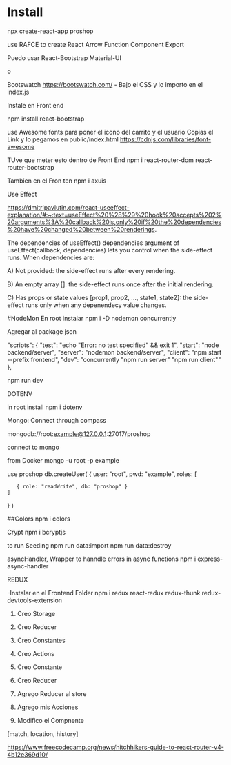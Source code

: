 # Install
npx create-react-app proshop

use RAFCE to create React Arrow Function Component Export

Puedo usar React-Bootstrap
Material-UI

o

Bootswatch
https://bootswatch.com/ - Bajo el CSS y lo importo en el index.js

Instale en Front end

npm install react-bootstrap


use Awesome fonts para poner el icono del carrito y el usuario
Copias el Link y lo pegamos en public/index.html
https://cdnjs.com/libraries/font-awesome


TUve que meter esto dentro de Front End
 npm i react-router-dom react-router-bootstrap

 Tambien en el Fron ten npm i axuis

 

Use Effect

https://dmitripavlutin.com/react-useeffect-explanation/#:~:text=useEffect%20%28%29%20hook%20accepts%202%20arguments%3A%20callback%20is,only%20if%20the%20dependencies%20have%20changed%20between%20renderings.


The dependencies of useEffect()
dependencies argument of useEffect(callback, dependencies) lets you control when the side-effect runs. When dependencies are:

A) Not provided: the side-effect runs after every rendering.

B) An empty array []: the side-effect runs once after the initial rendering.

C) Has props or state values [prop1, prop2, ..., state1, state2]: the side-effect runs only when any depenendecy value changes.



#NodeMon
En root instalar
npm i -D nodemon concurrently

Agregar al package json

  "scripts": {
    "test": "echo \"Error: no test specified\" && exit 1",
    "start": "node backend/server",
    "server": "nodemon backend/server",
    "client": "npm start --prefix frontend",
    "dev": "concurrently \"npm run server\" \"npm run client\"" 
  },

npm run dev

DOTENV

in root install
npm i dotenv



Mongo: Connect through compass

mongodb://root:example@127.0.0.1:27017/proshop


connect to mongo 

from Docker
mongo -u root -p example


use proshop
db.createUser(
  {
    user: "root",
    pwd: "example",
    roles: [
       
       { role: "readWrite", db: "proshop" }
    ]
  }
)

##Colors
npm i colors

Crypt
npm i bcryptjs


to run Seeding 
npm run data:import
npm run data:destroy



asyncHandler, Wrapper to hanndle errors in async functions
npm i express-async-handler


REDUX

-Instalar en el Frontend Folder
npm i redux react-redux redux-thunk redux-devtools-extension 


1. Creo Storage
2. Creo Reducer
3. Creo Constantes
4. Creo Actions
  



  1. Creo Constante
  2. Creo Reducer
  3. Agrego Reducer al store
  4. Agrego mis Acciones
  5. Modifico el Compnente



[match, location, history]

https://www.freecodecamp.org/news/hitchhikers-guide-to-react-router-v4-4b12e369d10/
